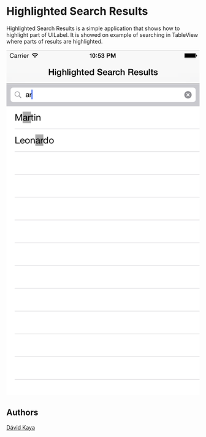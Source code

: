 Highlighted Search Results
==========================

Highlighted Search Results is a simple application that shows how to highlight part of UILabel.
It is showed on example of searching in TableView where parts of results are highlighted.

![screenshot](https://github.com/xamarin/mobile-samples/raw/master/HighlightedSearchResults/Screenshots/FilteredTableView1.png "iOS")

Authors
-------

[Dávid Kaya]("http://www.davidkaya.sk")